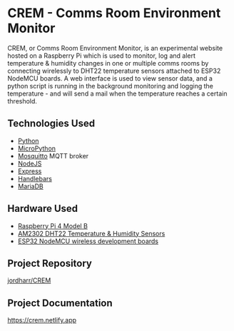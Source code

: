 # CREM - Comms Room Environment Monitor

CREM, or Comms Room Environment Monitor, is an experimental website hosted on a Raspberry Pi which is used to monitor, log and alert temperature & humidity changes in one or multiple comms rooms by connecting wirelessly to DHT22 temperature sensors attached to ESP32 NodeMCU boards. A web interface is used to view sensor data, and a python script is running in the background monitoring and logging the temperature - and will send a mail when the temperature reaches a certain threshold.

## Technologies Used

- [Python](https://www.python.org/)
- [MicroPython](https://github.com/micropython/micropython)
- [Mosquitto](https://mosquitto.org/) MQTT broker
- [NodeJS](https://nodejs.org/en/)
- [Express](https://expressjs.com/)
- [Handlebars](https://handlebarsjs.com/)
- [MariaDB](https://mariadb.org)

## Hardware Used

- [Raspberry Pi 4 Model B](https://www.raspberrypi.com/products/raspberry-pi-4-model-b/)
- [AM2302 DHT22 Temperature & Humidity Sensors](https://www.amazon.co.uk/gp/product/B074MY32RX/)
- [ESP32 NodeMCU wireless development boards](https://www.amazon.co.uk/gp/product/B08CCYWZN3/)

## Project Repository

[jordharr/CREM](https://github.com/jordharr/CREM)

## Project Documentation

https://crem.netlify.app
